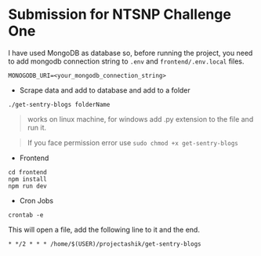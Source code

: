 # Submission for NTSNP Challenge One

I have used MongoDB as database so, before running the project, you need to add mongodb connection string to `.env` and `frontend/.env.local` files.

```
MONOGODB_URI=<your_mongodb_connection_string>
```

- Scrape data and add to database and add to a folder
```
./get-sentry-blogs folderName
```
> works on linux machine, for windows add .py extension to the file and run it.

> If you face permission error use `sudo chmod +x get-sentry-blogs`

- Frontend
```
cd frontend
npm install
npm run dev
```

- Cron Jobs
```
crontab -e
```

This will open a file, add the following line to it and the end.
```
* */2 * * * /home/$(USER)/projectashik/get-sentry-blogs
```
